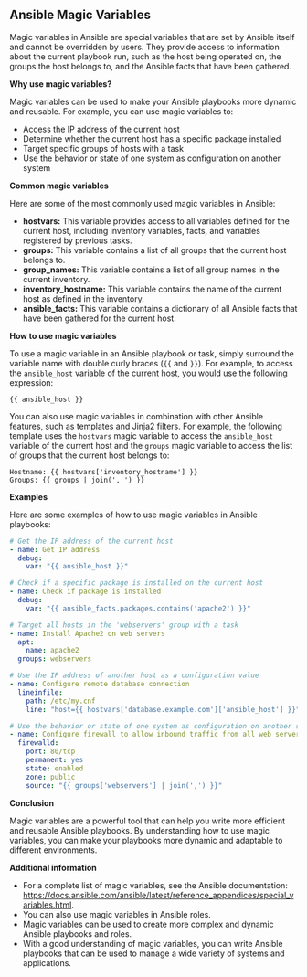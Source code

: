 ## Ansible Magic Variables

Magic variables in Ansible are special variables that are set by Ansible itself and cannot be overridden by users. They provide access to information about the current playbook run, such as the host being operated on, the groups the host belongs to, and the Ansible facts that have been gathered.

**Why use magic variables?**

Magic variables can be used to make your Ansible playbooks more dynamic and reusable. For example, you can use magic variables to:

* Access the IP address of the current host
* Determine whether the current host has a specific package installed
* Target specific groups of hosts with a task
* Use the behavior or state of one system as configuration on another system

**Common magic variables**

Here are some of the most commonly used magic variables in Ansible:

* **hostvars:** This variable provides access to all variables defined for the current host, including inventory variables, facts, and variables registered by previous tasks.
* **groups:** This variable contains a list of all groups that the current host belongs to.
* **group_names:** This variable contains a list of all group names in the current inventory.
* **inventory_hostname:** This variable contains the name of the current host as defined in the inventory.
* **ansible_facts:** This variable contains a dictionary of all Ansible facts that have been gathered for the current host.

**How to use magic variables**

To use a magic variable in an Ansible playbook or task, simply surround the variable name with double curly braces (`{{` and `}}`). For example, to access the `ansible_host` variable of the current host, you would use the following expression:

```
{{ ansible_host }}
```

You can also use magic variables in combination with other Ansible features, such as templates and Jinja2 filters. For example, the following template uses the `hostvars` magic variable to access the `ansible_host` variable of the current host and the `groups` magic variable to access the list of groups that the current host belongs to:

```
Hostname: {{ hostvars['inventory_hostname'] }}
Groups: {{ groups | join(', ') }}
```

**Examples**

Here are some examples of how to use magic variables in Ansible playbooks:

```yaml
# Get the IP address of the current host
- name: Get IP address
  debug:
    var: "{{ ansible_host }}"

# Check if a specific package is installed on the current host
- name: Check if package is installed
  debug:
    var: "{{ ansible_facts.packages.contains('apache2') }}"

# Target all hosts in the 'webservers' group with a task
- name: Install Apache2 on web servers
  apt:
    name: apache2
  groups: webservers

# Use the IP address of another host as a configuration value
- name: Configure remote database connection
  lineinfile:
    path: /etc/my.cnf
    line: "host={{ hostvars['database.example.com']['ansible_host'] }}"

# Use the behavior or state of one system as configuration on another system
- name: Configure firewall to allow inbound traffic from all web servers
  firewalld:
    port: 80/tcp
    permanent: yes
    state: enabled
    zone: public
    source: "{{ groups['webservers'] | join(',') }}"
```

**Conclusion**

Magic variables are a powerful tool that can help you write more efficient and reusable Ansible playbooks. By understanding how to use magic variables, you can make your playbooks more dynamic and adaptable to different environments.

**Additional information**

* For a complete list of magic variables, see the Ansible documentation: https://docs.ansible.com/ansible/latest/reference_appendices/special_variables.html.
* You can also use magic variables in Ansible roles.
* Magic variables can be used to create more complex and dynamic Ansible playbooks and roles.
* With a good understanding of magic variables, you can write Ansible playbooks that can be used to manage a wide variety of systems and applications.
